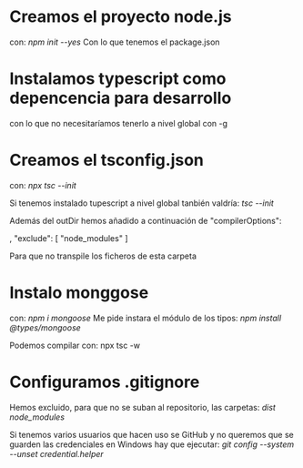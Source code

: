 
# Creamos el proyecto node.js
con: 
*npm init --yes*
Con lo que tenemos el package.json

# Instalamos typescript como depencencia para desarrollo 
con lo que no necesitaríamos tenerlo a nivel global con -g

# Creamos el tsconfig.json
con: *npx tsc --init*

Si tenemos instalado tupescript 
a nivel global tanbién valdría:
*tsc --init*

Además del outDir hemos añadido a continuación de  "compilerOptions":

, 
"exclude": [
    "node_modules"
  ]

Para que no transpile  los ficheros de esta carpeta

# Instalo monggose

con: *npm i mongoose*
Me pide instara el módulo de los tipos:
*npm install @types/mongoose*

Podemos compilar con:
npx tsc -w

# Configuramos .gitignore 
Hemos excluido, para que no se suban al repositorio, las carpetas:
*dist*
*node_modules*

Si tenemos varios usuarios que hacen uso se GitHub y no 
queremos que se guarden las credenciales en Windows 
hay que ejecutar:
*git config --system --unset credential.helper*

